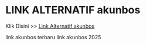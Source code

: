 # LINK ALTERNATIF akunbos

Klik Disini >> <a href="https://linksto.pages.dev/">Link Alternatif akunbos </a>

link akunbos terbaru
link akunbos 2025